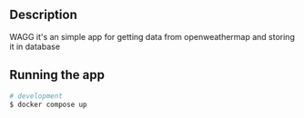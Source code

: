 ## Description

WAGG it's an simple app for getting data from openweathermap and storing it in database

## Running the app

```bash
# development
$ docker compose up
```
